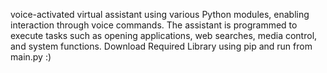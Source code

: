 voice-activated virtual assistant using various Python modules, enabling interaction through voice commands. The assistant is programmed to execute tasks such as opening applications, web searches, media control, and system functions.
Download Required Library using pip and run from main.py :)
